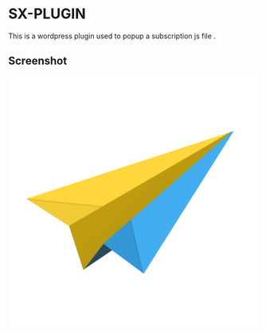 # SX-PLUGIN
This is a wordpress plugin used to popup a subscription js file .

## Screenshot
![alt tag](icon2.png)
